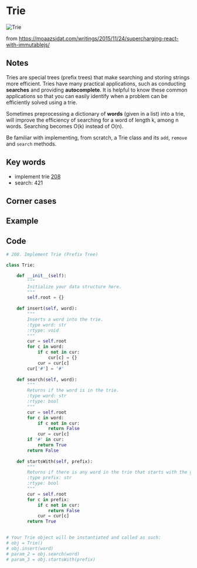 # Trie 

![Trie](https://i.imgur.com/w7j1TTW.gif)

from https://moaazsidat.com/writings/2015/11/24/supercharging-react-with-immutablejs/

## Notes

Tries are special trees (prefix trees) that make searching and storing strings more efficient. Tries have many practical applications, such as conducting **searches** and providing **autocomplete**. It is helpful to know these common applications so that you can easily identify when a problem can be efficiently solved using a trie.

Sometimes preprocessing a dictionary of **words** (given in a list) into a trie, will improve the efficiency of searching for a word of length k, among n words. Searching becomes O(k) instead of O(n).

Be familiar with implementing, from scratch, a Trie class and its `add`, `remove` and `search` methods.

## Key words
- implement trie [208](https://leetcode.com/problems/implement-trie-prefix-tree/description/)
- search: 421 

## Corner cases

## Example

## Code


``` python 
# 208. Implement Trie (Prefix Tree)

class Trie:

    def __init__(self):
        """
        Initialize your data structure here.
        """
        self.root = {}
        
    def insert(self, word):
        """
        Inserts a word into the trie.
        :type word: str
        :rtype: void
        """
        cur = self.root 
        for c in word:
            if c not in cur:
                cur[c] = {}
            cur = cur[c]
        cur['#'] = '#'
        
    def search(self, word):
        """
        Returns if the word is in the trie.
        :type word: str
        :rtype: bool
        """
        cur = self.root
        for c in word:
            if c not in cur:
                return False 
            cur = cur[c]
        if '#' in cur:
            return True
        return False 
                
    def startsWith(self, prefix):
        """
        Returns if there is any word in the trie that starts with the given prefix.
        :type prefix: str
        :rtype: bool
        """
        cur = self.root 
        for c in prefix:
            if c not in cur:
                return False 
            cur = cur[c]
        return True 
        

# Your Trie object will be instantiated and called as such:
# obj = Trie()
# obj.insert(word)
# param_2 = obj.search(word)
# param_3 = obj.startsWith(prefix) 
```
